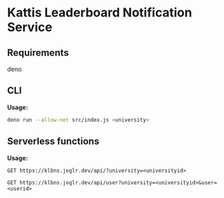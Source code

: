 # Kattis Leaderboard Notification Service

## Requirements

deno

## CLI

**Usage:**

```bash
deno run --allow-net src/index.js <university>
```

## Serverless functions

**Usage:**

```http
GET https://klbns.joglr.dev/api/?university=<universityid>
```


```http
GET https://klbns.joglr.dev/api/user?university=<universityid>&user=<userid>
```
